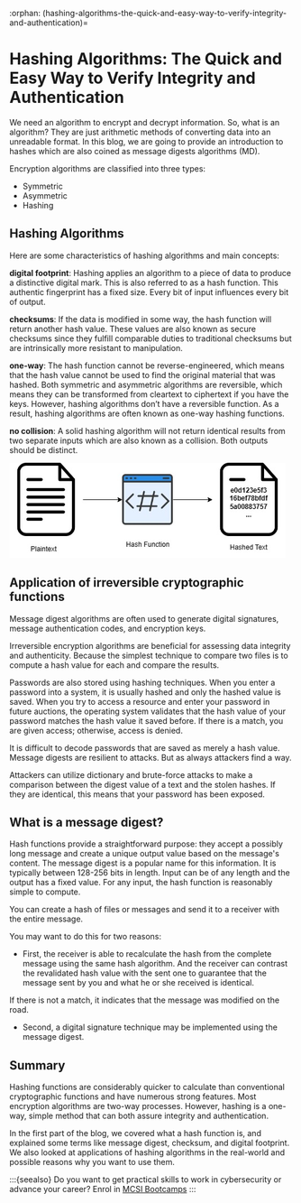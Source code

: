 :orphan:
(hashing-algorithms-the-quick-and-easy-way-to-verify-integrity-and-authentication)=

# Hashing Algorithms: The Quick and Easy Way to Verify Integrity and Authentication

We need an algorithm to encrypt and decrypt information. So, what is an algorithm? They are just arithmetic methods of converting data into an unreadable format. In this blog, we are going to provide an introduction to hashes which are also coined as message digests algorithms (MD).

Encryption algorithms are classified into three types:

- Symmetric
- Asymmetric
- Hashing

## Hashing Algorithms

Here are some characteristics of hashing algorithms and main concepts:

**digital footprint**: Hashing applies an algorithm to a piece of data to produce a distinctive digital mark. This is also referred to as a hash function. This authentic fingerprint has a fixed size. Every bit of input influences every bit of output.

**checksums**: If the data is modified in some way, the hash function will return another hash value. These values are also known as secure checksums since they fulfill comparable duties to traditional checksums but are intrinsically more resistant to manipulation.

**one-way**: The hash function cannot be reverse-engineered, which means that the hash value cannot be used to find the original material that was hashed. Both symmetric and asymmetric algorithms are reversible, which means they can be transformed from cleartext to ciphertext if you have the keys. However, hashing algorithms don’t have a reversible function. As a result, hashing algorithms are often known as one-way hashing functions.

**no collision**: A solid hashing algorithm will not return identical results from two separate inputs which are also known as a collision. Both outputs should be distinct.

![Hashing](images/hashing.jpg)

## Application of irreversible cryptographic functions

Message digest algorithms are often used to generate digital signatures, message authentication codes, and encryption keys.

Irreversible encryption algorithms are beneficial for assessing data integrity and authenticity. Because the simplest technique to compare two files is to compute a hash value for each and compare the results.

Passwords are also stored using hashing techniques. When you enter a password into a system, it is usually hashed and only the hashed value is saved. When you try to access a resource and enter your password in future auctions, the operating system validates that the hash value of your password matches the hash value it saved before. If there is a match, you are given access; otherwise, access is denied.

It is difficult to decode passwords that are saved as merely a hash value. Message digests are resilient to attacks. But as always attackers find a way.

Attackers can utilize dictionary and brute-force attacks to make a comparison between the digest value of a text and the stolen hashes. If they are identical, this means that your password has been exposed.

## What is a message digest?

Hash functions provide a straightforward purpose: they accept a possibly long message and create a unique output value based on the message's content. The message digest is a popular name for this information. It is typically between 128-256 bits in length. Input can be of any length and the output has a fixed value. For any input, the hash function is reasonably simple to compute.

You can create a hash of files or messages and send it to a receiver with the entire message.

You may want to do this for two reasons:

- First, the receiver is able to recalculate the hash from the complete message using the same hash algorithm. And the receiver can contrast the revalidated hash value with the sent one to guarantee that the message sent by you and what he or she received is identical.

If there is not a match, it indicates that the message was modified on the road.

- Second, a digital signature technique may be implemented using the message digest.

## Summary

Hashing functions are considerably quicker to calculate than conventional cryptographic functions and have numerous strong features. Most encryption algorithms are two-way processes. However, hashing is a one-way, simple method that can both assure integrity and authentication.

In the first part of the blog, we covered what a hash function is, and explained some terms like message digest, checksum, and digital footprint. We also looked at applications of hashing algorithms in the real-world and possible reasons why you want to use them.

:::{seealso}
Do you want to get practical skills to work in cybersecurity or advance your career? Enrol in [MCSI Bootcamps](https://www.mosse-institute.com/bootcamps.html)
:::

